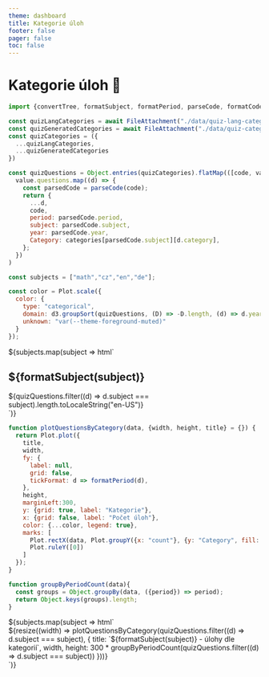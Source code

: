 ```yaml
---
theme: dashboard
title: Kategorie úloh
footer: false
pager: false
toc: false
---
```


# Kategorie úloh 🚀

<!-- Load and transform the data -->

```js
import {convertTree, formatSubject, formatPeriod, parseCode, formatCode, categories} from './utils/quiz-utils.js';

const quizLangCategories = await FileAttachment("./data/quiz-lang-categories.json").json();
const quizGeneratedCategories = await FileAttachment("./data/quiz-categories.json").json();
const quizCategories = ({
  ...quizLangCategories,
  ...quizGeneratedCategories
})

const quizQuestions = Object.entries(quizCategories).flatMap(([code, value]) =>
  value.questions.map((d) => {
    const parsedCode = parseCode(code);
    return {
      ...d,
      code,      
      period: parsedCode.period,      
      subject: parsedCode.subject,
      year: parsedCode.year,
      Category: categories[parsedCode.subject][d.category],
    };
  })
)

const subjects = ["math","cz","en","de"];
```

<!-- A shared color scale for consistency, sorted by the number of launches -->

```js
const color = Plot.scale({
  color: {
    type: "categorical",
    domain: d3.groupSort(quizQuestions, (D) => -D.length, (d) => d.year).filter((d) => d !== "Other"),
    unknown: "var(--theme-foreground-muted)"
  }
});
```

<!-- Cards with big numbers -->

<div class="grid grid-cols-4">
 ${subjects.map(subject => html`<div class="card">
    <h2>${formatSubject(subject)}</h2>
    <span class="big">${quizQuestions.filter((d) => d.subject === subject).length.toLocaleString("en-US")}</span>
  </div>`)}
</div>

<!-- Plot of questions per category -->

```js
function plotQuestionsByCategory(data, {width, height, title} = {}) {
  return Plot.plot({
    title,
    width,
    fy: {
      label: null,
      grid: false,
      tickFormat: d => formatPeriod(d),
    },
    height,
    marginLeft:300,    
    y: {grid: true, label: "Kategorie"},
    x: {grid: false, label: "Počet úloh"},
    color: {...color, legend: true},
    marks: [
      Plot.rectX(data, Plot.groupY({x: "count"}, {y: "Category", fill: "year", tip: true, fy: "period", sort: {y: "-x"}})),
      Plot.ruleY([0])
    ]
  });
}
```

```js
function groupByPeriodCount(data){
  const groups = Object.groupBy(data, ({period}) => period);
  return Object.keys(groups).length;
}
```
<div>
${subjects.map(subject => html`<div class="grid grid-cols-1">
  <div class="card">
    ${resize((width) => plotQuestionsByCategory(quizQuestions.filter((d) => d.subject === subject), {
      title: `${formatSubject(subject)} - úlohy dle kategorií`,
      width,
      height: 300 * groupByPeriodCount(quizQuestions.filter((d) => d.subject === subject))
    }))}
  </div>
</div>`)}
</div>
